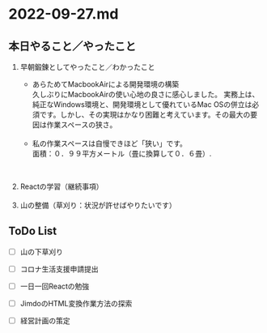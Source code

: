 # 2022-09-27.md

## 本日やること／やったこと

<ol>
<li>早朝鍛錬としてやったこと／わかったこと</li>
<ul>
<li>あらためてMacbookAirによる開発環境の構築</li>
久しぶりにMacbookAirの使い心地の良さに感心しました。
実務上は、純正なWindows環境と、開発環境として優れているMac OSの併立は必須です。しかし、その実現はかなり困難と考えています。その最大の要因は作業スペースの狭さ。  
<br><br>
<li>私の作業スペースは自慢できほど「狭い」です。　</li>
面積：０．９９平方メートル（畳に換算して０．６畳）. 

</ul>
    
  <br><li>Reactの学習（継続事項）</li>
  <br><li>山の整備（草刈り：状況が許せばやりたいです）</li>
</ol>
    

## ToDo List

  - [ ] 山の下草刈り
  - [ ] コロナ生活支援申請提出
  - [ ] 一日一回Reactの勉強
  - [ ] JimdoのHTML変換作業方法の探索
  - [ ] 経営計画の策定


